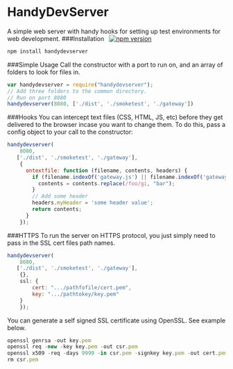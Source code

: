 HandyDevServer
===================
A simple web server with handy hooks for setting up test environments for web development.
###Installation &nbsp;  [![npm version](https://badge.fury.io/js/handydevserver.svg)](http://badge.fury.io/js/handydevserver)
```sh
npm install handydevserver
```
###Simple Usage
Call the constructor with a port to run on, and an array of folders to look for files in.
```javascript
var handydevserver = require("handydevserver");
// Add three folders to the common directory.
// Run on port 8080
handydevserver(8080, ['./dist', './smoketest', './gateway'])
```
###Hooks
You can intercept text files (CSS, HTML, JS, etc) before they get delivered to the browser incase you want to change them. To do this, pass a config object to your call to the constructor:
```javascript
handydevserver(
    8080,
   ['./dist', './smoketest', './gateway'],
    {
      ontextfile: function (filename, contents, headers) {
        if (filename.indexOf('gateway.js') || filename.indexOf('gateway.min.js')) {
          contents = contents.replace(/foo/gi, "bar");
        }
        // Add some header
        headers.myHeader = 'some header value';
        return contents;
      }
    });
```

###HTTPS
To run the server on HTTPS protocol, you just simply need to pass in the SSL cert files path names.
```javascript
handydevserver(
    8080,
   ['./dist', './smoketest', './gateway'],
    {},
    ssl: {
        cert: ".../pathfofile/cert.pem",
        key: ".../pathtokey/key.pem"
    }
    });
```

You can generate a self signed SSL certificate using OpenSSL. See example below.
```javascript
openssl genrsa -out key.pem
openssl req -new -key key.pem -out csr.pem
openssl x509 -req -days 9999 -in csr.pem -signkey key.pem -out cert.pem
rm csr.pem
```

